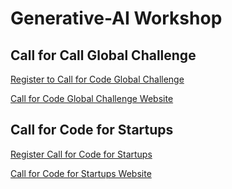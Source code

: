 # Generative-AI Workshop

## Call for Call Global Challenge

[Register to Call for Code Global Challenge](https://developer.ibm.com/callforcode/global-challenge/register)

[Call for Code Global Challenge Website](https://compete.cfc.skillsnetwork.site/competitions/2023-call-for-code-global-challenge)

## Call for Code for Startups

[Register Call for Code for Startups](https://developer.ibm.com/callforcode/startups/register)

[Call for Code for Startups Website](https://cfc-startups.skillsnetwork.site/)

